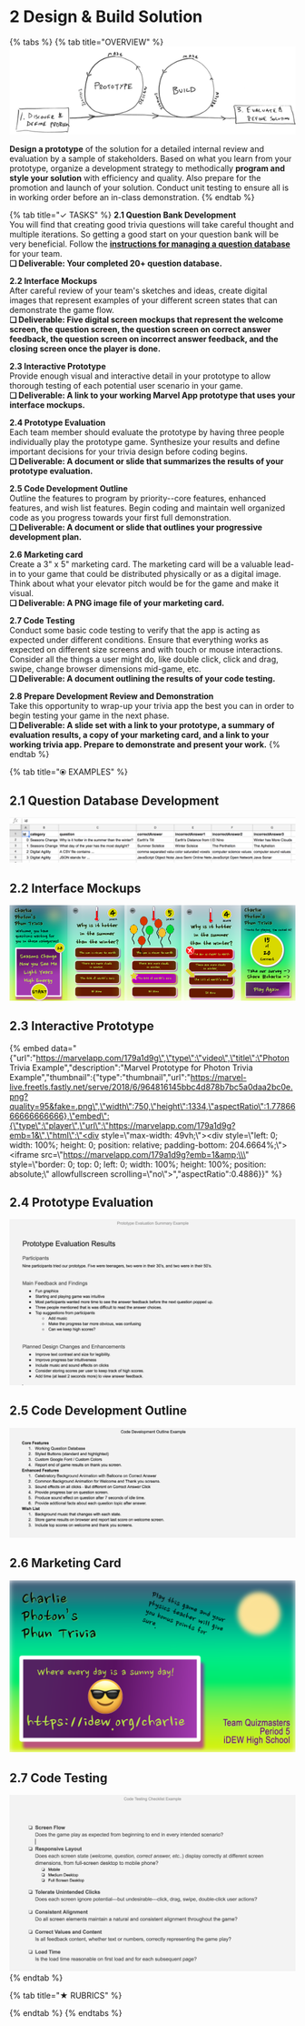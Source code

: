 # 2 Design & Build Solution

{% tabs %}
{% tab title="OVERVIEW" %}
![](../.gitbook/assets/trivia-phase-2-drawing-alpha-reduced.png)

**Design a prototype** of the solution for a detailed internal review and evaluation by a sample of stakeholders. Based on what you learn from your prototype, organize a development strategy to methodically **program and style your solution** with efficiency and quality. Also prepare for the promotion and launch of your solution. Conduct unit testing to ensure all is in working order before an in-class demonstration.
{% endtab %}

{% tab title="✓  TASKS" %}
**2.1 Question Bank Development**  
You will find that creating good trivia questions will take careful thought and multiple iterations. So getting a good start on your question bank will be very beneficial. Follow the [**instructions for managing a question database**](https://docs.idew.org/code-trivia/managing-the-question-db) for your team.  
**❏ Deliverable: Your completed 20+ question database.**

**2.2 Interface Mockups**  
After careful review of your team's sketches and ideas, create digital images that represent examples of your different screen states that can demonstrate the game flow.  
**❏ Deliverable: Five digital screen mockups that represent the welcome screen, the question screen, the question screen on correct answer feedback, the question screen on incorrect answer feedback, and the closing screen once the player is done.**

**2.3 Interactive Prototype**  
Provide enough visual and interactive detail in your prototype to allow thorough testing of each potential user scenario in your game.  
**❏ Deliverable: A link to your working Marvel App prototype that uses your interface mockups.**

**2.4 Prototype Evaluation**  
Each team member should evaluate the prototype by having three people individually play the prototype game. Synthesize your results and define important decisions for your trivia design before coding begins.  
**❏ Deliverable: A document or slide that summarizes the results of your prototype evaluation.**

**2.5 Code Development Outline**  
Outline the features to program by priority--core features, enhanced features, and wish list features. Begin coding and maintain well organized code as you progress towards your first full demonstration.  
**❏ Deliverable: A document or slide that outlines your progressive development plan.**

**2.6 Marketing card**  
Create a 3" x 5" marketing card. The marketing card will be a valuable lead-in to your game that could be distributed physically or as a digital image. Think about what your elevator pitch would be for the game and make it visual.  
**❏ Deliverable: A PNG image file of your marketing card.**

**2.7 Code Testing**  
Conduct some basic code testing to verify that the app is acting as expected under different conditions. Ensure that everything works as expected on different size screens and with touch or mouse interactions. Consider all the things a user might do, like double click, click and drag, swipe, change browser dimensions mid-game, etc.  
**❏ Deliverable: A document outlining the results of your code testing.**

**2.8 Prepare Development Review and Demonstration**  
Take this opportunity to wrap-up your trivia app the best you can in order to begin testing your game in the next phase.  
**❏ Deliverable: A slide set with a link to your prototype, a summary of evaluation results, a copy of your marketing card, and a link to your working trivia app. Prepare to demonstrate and present your work.**
{% endtab %}

{% tab title="⦿ EXAMPLES" %}
## 2.1 Question Database Development

![](../.gitbook/assets/questiondb.png)

## 2.2 Interface Mockups

![](../.gitbook/assets/mockupsreduced%20%281%29.png)

## 2.3 Interactive Prototype

{% embed data="{\"url\":\"https://marvelapp.com/179a1d9g\",\"type\":\"video\",\"title\":\"Photon Trivia Example\",\"description\":\"Marvel Prototype for Photon Trivia Example\",\"thumbnail\":{\"type\":\"thumbnail\",\"url\":\"https://marvel-live.freetls.fastly.net/serve/2018/6/964816145bbc4d878b7bc5a0daa2bc0e.png?quality=95&fake=.png\",\"width\":750,\"height\":1334,\"aspectRatio\":1.7786666666666666},\"embed\":{\"type\":\"player\",\"url\":\"https://marvelapp.com/179a1d9g?emb=1&\",\"html\":\"<div style=\\\"max-width: 49vh;\\\"><div style=\\\"left: 0; width: 100%; height: 0; position: relative; padding-bottom: 204.6664%;\\\"><iframe src=\\\"https://marvelapp.com/179a1d9g?emb=1&amp;\\\" style=\\\"border: 0; top: 0; left: 0; width: 100%; height: 100%; position: absolute;\\\" allowfullscreen scrolling=\\\"no\\\"></iframe></div></div>\",\"aspectRatio\":0.4886}}" %}

## 2.4 Prototype Evaluation

![](../.gitbook/assets/prototypeevalexample.png)

## 2.5 Code Development Outline

![](../.gitbook/assets/codedev.png)

## 2.6 Marketing Card

![](../.gitbook/assets/marketingcard.png)

## 2.7 Code Testing

![](../.gitbook/assets/codetestingexample.png)
{% endtab %}

{% tab title="★  RUBRICS" %}

{% endtab %}
{% endtabs %}

